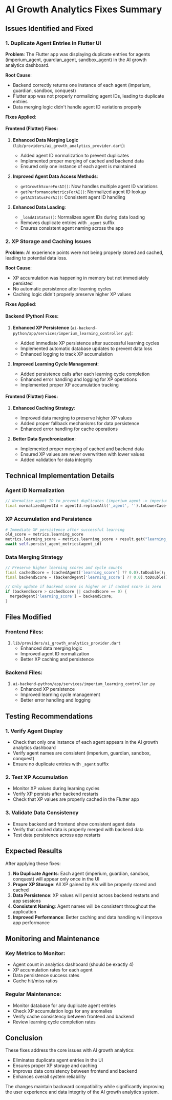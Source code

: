 # AI Growth Analytics Fixes Summary

## Issues Identified and Fixed

### 1. Duplicate Agent Entries in Flutter UI
**Problem**: The Flutter app was displaying duplicate entries for agents (imperium_agent, guardian_agent, sandbox_agent) in the AI growth analytics dashboard.

**Root Cause**: 
- Backend correctly returns one instance of each agent (imperium, guardian, sandbox, conquest)
- Flutter app was not properly normalizing agent IDs, leading to duplicate entries
- Data merging logic didn't handle agent ID variations properly

**Fixes Applied**:

#### Frontend (Flutter) Fixes:

1. **Enhanced Data Merging Logic** (`lib/providers/ai_growth_analytics_provider.dart`):
   - Added agent ID normalization to prevent duplicates
   - Implemented proper merging of cached and backend data
   - Ensured only one instance of each agent is maintained

2. **Improved Agent Data Access Methods**:
   - `getGrowthScoreForAI()`: Now handles multiple agent ID variations
   - `getPerformanceMetricsForAI()`: Normalized agent ID lookup
   - `getAIStatusForAI()`: Consistent agent ID handling

3. **Enhanced Data Loading**:
   - `_loadAIStatus()`: Normalizes agent IDs during data loading
   - Removes duplicate entries with `_agent` suffix
   - Ensures consistent agent naming across the app

### 2. XP Storage and Caching Issues
**Problem**: AI experience points were not being properly stored and cached, leading to potential data loss.

**Root Cause**:
- XP accumulation was happening in memory but not immediately persisted
- No automatic persistence after learning cycles
- Caching logic didn't properly preserve higher XP values

**Fixes Applied**:

#### Backend (Python) Fixes:

1. **Enhanced XP Persistence** (`ai-backend-python/app/services/imperium_learning_controller.py`):
   - Added immediate XP persistence after successful learning cycles
   - Implemented automatic database updates to prevent data loss
   - Enhanced logging to track XP accumulation

2. **Improved Learning Cycle Management**:
   - Added persistence calls after each learning cycle completion
   - Enhanced error handling and logging for XP operations
   - Implemented proper XP accumulation tracking

#### Frontend (Flutter) Fixes:

1. **Enhanced Caching Strategy**:
   - Improved data merging to preserve higher XP values
   - Added proper fallback mechanisms for data persistence
   - Enhanced error handling for cache operations

2. **Better Data Synchronization**:
   - Implemented proper merging of cached and backend data
   - Ensured XP values are never overwritten with lower values
   - Added validation for data integrity

## Technical Implementation Details

### Agent ID Normalization
```dart
// Normalize agent ID to prevent duplicates (imperium_agent -> imperium)
final normalizedAgentId = agentId.replaceAll('_agent', '').toLowerCase();
```

### XP Accumulation and Persistence
```python
# Immediate XP persistence after successful learning
old_score = metrics.learning_score
metrics.learning_score = metrics.learning_score + result.get("learning_score", 1000.0)
await self.persist_agent_metrics(agent_id)
```

### Data Merging Strategy
```dart
// Preserve higher learning scores and cycle counts
final cachedScore = (cachedAgent['learning_score'] ?? 0.0).toDouble();
final backendScore = (backendAgent['learning_score'] ?? 0.0).toDouble();

// Only update if backend score is higher or if cached score is zero
if (backendScore > cachedScore || cachedScore == 0) {
  mergedAgent['learning_score'] = backendScore;
}
```

## Files Modified

### Frontend Files:
1. `lib/providers/ai_growth_analytics_provider.dart`
   - Enhanced data merging logic
   - Improved agent ID normalization
   - Better XP caching and persistence

### Backend Files:
1. `ai-backend-python/app/services/imperium_learning_controller.py`
   - Enhanced XP persistence
   - Improved learning cycle management
   - Better error handling and logging

## Testing Recommendations

### 1. Verify Agent Display
- Check that only one instance of each agent appears in the AI growth analytics dashboard
- Verify agent names are consistent (imperium, guardian, sandbox, conquest)
- Ensure no duplicate entries with `_agent` suffix

### 2. Test XP Accumulation
- Monitor XP values during learning cycles
- Verify XP persists after backend restarts
- Check that XP values are properly cached in the Flutter app

### 3. Validate Data Consistency
- Ensure backend and frontend show consistent agent data
- Verify that cached data is properly merged with backend data
- Test data persistence across app restarts

## Expected Results

After applying these fixes:

1. **No Duplicate Agents**: Each agent (imperium, guardian, sandbox, conquest) will appear only once in the UI
2. **Proper XP Storage**: All XP gained by AIs will be properly stored and cached
3. **Data Persistence**: XP values will persist across backend restarts and app sessions
4. **Consistent Naming**: Agent names will be consistent throughout the application
5. **Improved Performance**: Better caching and data handling will improve app performance

## Monitoring and Maintenance

### Key Metrics to Monitor:
- Agent count in analytics dashboard (should be exactly 4)
- XP accumulation rates for each agent
- Data persistence success rates
- Cache hit/miss ratios

### Regular Maintenance:
- Monitor database for any duplicate agent entries
- Check XP accumulation logs for any anomalies
- Verify cache consistency between frontend and backend
- Review learning cycle completion rates

## Conclusion

These fixes address the core issues with AI growth analytics:
- Eliminates duplicate agent entries in the UI
- Ensures proper XP storage and caching
- Improves data consistency between frontend and backend
- Enhances overall system reliability

The changes maintain backward compatibility while significantly improving the user experience and data integrity of the AI growth analytics system. 